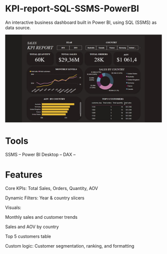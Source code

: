 # KPI-report-SQL-SSMS-PowerBI
An interactive business dashboard built in Power BI, using SQL (SSMS) as data source.

![Sales KPI Dashboard](https://github.com/HNordholm/KPI-report-SQL-SSMS-PowerBI/blob/main/reportpreview.jpg?raw=true)

# Tools 
SSMS – 
Power BI Desktop – 
DAX –

# Features 
Core KPIs: Total Sales, Orders, Quantity, AOV

Dynamic Filters: Year & country slicers

Visuals:

Monthly sales and customer trends 

Sales and AOV by country

Top 5 customers table

Custom logic: Customer segmentation, ranking, and formatting
